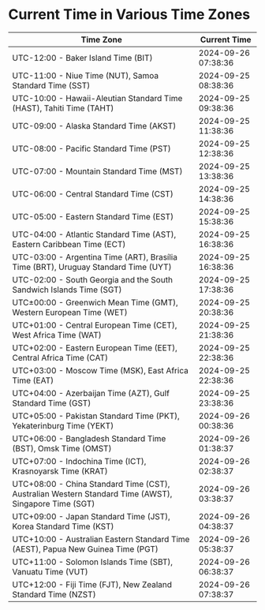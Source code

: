 # Current Time in Various Time Zones

| Time Zone | Current Time |
|-----------|--------------|
| UTC-12:00 - Baker Island Time (BIT) | 2024-09-26 07:38:36 |
| UTC-11:00 - Niue Time (NUT), Samoa Standard Time (SST) | 2024-09-25 08:38:36 |
| UTC-10:00 - Hawaii-Aleutian Standard Time (HAST), Tahiti Time (TAHT) | 2024-09-25 09:38:36 |
| UTC-09:00 - Alaska Standard Time (AKST) | 2024-09-25 11:38:36 |
| UTC-08:00 - Pacific Standard Time (PST) | 2024-09-25 12:38:36 |
| UTC-07:00 - Mountain Standard Time (MST) | 2024-09-25 13:38:36 |
| UTC-06:00 - Central Standard Time (CST) | 2024-09-25 14:38:36 |
| UTC-05:00 - Eastern Standard Time (EST) | 2024-09-25 15:38:36 |
| UTC-04:00 - Atlantic Standard Time (AST), Eastern Caribbean Time (ECT) | 2024-09-25 16:38:36 |
| UTC-03:00 - Argentina Time (ART), Brasília Time (BRT), Uruguay Standard Time (UYT) | 2024-09-25 16:38:36 |
| UTC-02:00 - South Georgia and the South Sandwich Islands Time (SGT) | 2024-09-25 17:38:36 |
| UTC±00:00 - Greenwich Mean Time (GMT), Western European Time (WET) | 2024-09-25 20:38:36 |
| UTC+01:00 - Central European Time (CET), West Africa Time (WAT) | 2024-09-25 21:38:36 |
| UTC+02:00 - Eastern European Time (EET), Central Africa Time (CAT) | 2024-09-25 22:38:36 |
| UTC+03:00 - Moscow Time (MSK), East Africa Time (EAT) | 2024-09-25 22:38:36 |
| UTC+04:00 - Azerbaijan Time (AZT), Gulf Standard Time (GST) | 2024-09-25 23:38:36 |
| UTC+05:00 - Pakistan Standard Time (PKT), Yekaterinburg Time (YEKT) | 2024-09-26 00:38:36 |
| UTC+06:00 - Bangladesh Standard Time (BST), Omsk Time (OMST) | 2024-09-26 01:38:37 |
| UTC+07:00 - Indochina Time (ICT), Krasnoyarsk Time (KRAT) | 2024-09-26 02:38:37 |
| UTC+08:00 - China Standard Time (CST), Australian Western Standard Time (AWST), Singapore Time (SGT) | 2024-09-26 03:38:37 |
| UTC+09:00 - Japan Standard Time (JST), Korea Standard Time (KST) | 2024-09-26 04:38:37 |
| UTC+10:00 - Australian Eastern Standard Time (AEST), Papua New Guinea Time (PGT) | 2024-09-26 05:38:37 |
| UTC+11:00 - Solomon Islands Time (SBT), Vanuatu Time (VUT) | 2024-09-26 06:38:37 |
| UTC+12:00 - Fiji Time (FJT), New Zealand Standard Time (NZST) | 2024-09-26 07:38:37 |
